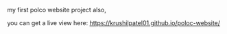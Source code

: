 my first polco website project also,

you can get a live view here: https://krushilpatel01.github.io/poloc-website/
